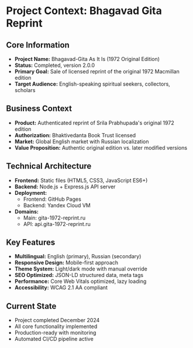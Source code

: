 # Project Context: Bhagavad Gita Reprint

## Core Information
- **Project Name:** Bhagavad-Gita As It Is (1972 Original Edition)
- **Status:** Completed, version 2.0.0
- **Primary Goal:** Sale of licensed reprint of the original 1972 Macmillan edition
- **Target Audience:** English-speaking spiritual seekers, collectors, scholars

## Business Context
- **Product:** Authenticated reprint of Srila Prabhupada's original 1972 edition
- **Authorization:** Bhaktivedanta Book Trust licensed
- **Market:** Global English market with Russian localization
- **Value Proposition:** Authentic original edition vs. later modified versions

## Technical Architecture
- **Frontend:** Static files (HTML5, CSS3, JavaScript ES6+)
- **Backend:** Node.js + Express.js API server
- **Deployment:** 
  - Frontend: GitHub Pages
  - Backend: Yandex Cloud VM
- **Domains:** 
  - Main: gita-1972-reprint.ru
  - API: api.gita-1972-reprint.ru

## Key Features
- **Multilingual:** English (primary), Russian (secondary)
- **Responsive Design:** Mobile-first approach
- **Theme System:** Light/dark mode with manual override
- **SEO Optimized:** JSON-LD structured data, meta tags
- **Performance:** Core Web Vitals optimized, lazy loading
- **Accessibility:** WCAG 2.1 AA compliant

## Current State
- Project completed December 2024
- All core functionality implemented
- Production-ready with monitoring
- Automated CI/CD pipeline active
